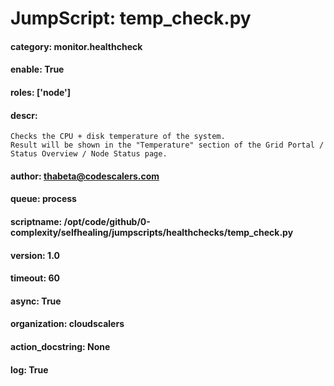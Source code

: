 
# JumpScript: temp_check.py
        
#### category: monitor.healthcheck
#### enable: True
#### roles: ['node']
#### descr: 
```
Checks the CPU + disk temperature of the system.
Result will be shown in the "Temperature" section of the Grid Portal / Status Overview / Node Status page.

```
#### author: thabeta@codescalers.com
#### queue: process
#### scriptname: /opt/code/github/0-complexity/selfhealing/jumpscripts/healthchecks/temp_check.py
#### version: 1.0
#### timeout: 60
#### async: True
#### organization: cloudscalers
#### action_docstring: None
#### log: True